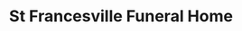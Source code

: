 ---
title: "St Francesville Funeral Home"
url: /saint-francisville/st-francesville-funeral-home/
shop: funeral directors
---